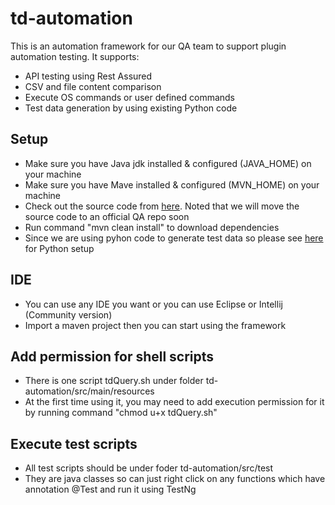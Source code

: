 # td-automation
This is an automation framework for our QA team to support plugin automation testing. It supports:
 - API testing using Rest Assured
 - CSV and file content comparison
 - Execute OS commands or user defined commands
 - Test data generation by using existing Python code
## Setup
 - Make sure you have Java jdk installed & configured (JAVA_HOME) on your machine
 - Make sure you have Mave installed & configured (MVN_HOME) on your machine
 - Check out the source code from [here](https://github.com/ThiepTD/td-automation). Noted that we will move the source code to an official QA repo soon
 - Run command "mvn clean install" to download dependencies
 - Since we are using pyhon code to generate test data so please see [here](https://github.com/treasure-data/td-qa/tree/master/Tools/programs/data_generator) for Python setup
## IDE
 - You can use any IDE you want or you can use Eclipse or Intellij (Community version)
 - Import a maven project then you can start using the framework
## Add permission for shell scripts
 - There is one script tdQuery.sh under folder td-automation/src/main/resources
 - At the first time using it, you may need to add execution permission for it by running command "chmod u+x tdQuery.sh"
## Execute test scripts
 - All test scripts should be under foder td-automation/src/test
 - They are java classes so can just right click on any functions which have annotation @Test and run it using TestNg
